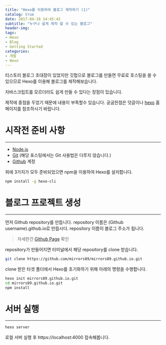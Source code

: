 ```yaml
---
title: "Hexo를 이용하여 블로그 제작하기 (1)"
catalog: true
date: 2017-04-18 14:45:42
subtitle: "누구나 쉽게 제작 할 수 있는 블로그"
header-img:
tags:
- Hexo
- Blog
- Getting Started
categories:
- 개발
- Hexo
---
```

티스토리 블로그 초대장이 있었지만 깃헙으로 블로그를 만들면 무료로 호스팅을 쓸 수 있으므로 Hexo를 이용해 블로그를 제작해보습니다.

자바스크립트를 모르더라도 쉽게 만들 수 있다는 장점이 있습니다.

제작에 중점을 두었기 때문에 내용이 부족할수 있습니다.
궁굼한점은 덧글이나 [hexo](https://hexo.io/ko/) 홈페이지를 참조하시기 바랍니다.


# 시작전 준비 사항
---
- [Node.js](https://nodejs.org/ko/)
- [Git](https://git-scm.com/) (해당 포스팅에서는 Git 사용법은 다루지 않습니다.)
- [Github](https://github.com) 계정

위에 3가지가 모두 준비되었으면 npm을 이용하여 Hexo를 설치합니다.
```bash
npm install -g hexo-cli
```

# 블로그 프로젝트 생성
---
먼저 Github repository를 만듭니다.
repository 이름은 (Github username).github.io로 만듭시다.
repository 이름이 블로그 주소가 됩니다.
> 자세한건 [Github Page](https://pages.github.com/) 확인

repository가 만들어지면 터미널에서 해당 repository를 clone 받습니다.
```bash
git clone https://github.com/mirrors89/mirrors89.github.io.git
```

clone 받은 타겟 폴더에서 Hexo를 초기화하기 위해 아래의 명령을 수행합니다.
```bash
hexo init mirrors89.github.io.git
cd mirrors89.github.io.git
npm install
```



# 서버 실행
---
```bash
hexo server
```
로컬 서버 실행 후 https://localhost:4000 접속해봅니다.
